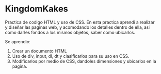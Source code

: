# KingdomKakes
Practica de codigo HTML y uso de CSS.
En esta practica aprendi a realizar y diseñar las paginas web, y acomodando los detalles dentro de ella, asi como darles fondos a los mismos objetos, saber como ubicarlos.

Se aprendio:
1.  Crear un documento HTML
2.  Uso de div, input, dl, dt y clasificarlos para su uso en CSS.
3.  Modificarlos por medio de CSS, dandoles dimensiones y ubicarlos en la pagina.
